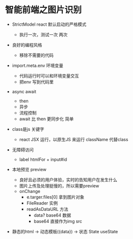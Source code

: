 # 智能前端之图片识别

- StrictModel react 默认启动的严格模式
  - 执行一次，测试一次 两次
- 良好的编程风格
  - 移除不需要的代码
- import.meta.env 环境变量
  - 代码运行时可以和环境变量交互
  - 把env 写到代码里
- async await
  - then
  - 异步
  - 流程控制
  - await 比 then 更同步化 简单
- class是js 关键字
  - react JSX 运行，以原生JS 来运行
  className 代替class
- 无障碍访问
  - label htmlFor + input#id
- 本地预览 preview
  - 良好且必须的用户体验，实时的告知用户在发生什么
  - 图片上传及处理挺慢的，所以需要preview
  - onChange
    - e.targer.files[0] 拿到图片对象
    - FileReader 实例
    - readAsDataURL 方法 
      - data? base64 数据
      - base64 直接作为img src

- 静态的html -> 动态模板({data}) -> 状态 State useState